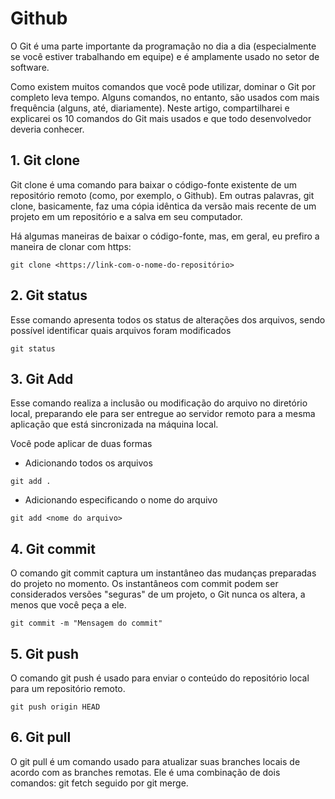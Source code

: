 # Github

O Git é uma parte importante da programação no dia a dia (especialmente se você estiver trabalhando em equipe) e é amplamente usado no setor de software.

Como existem muitos comandos que você pode utilizar, dominar o Git por completo leva tempo. Alguns comandos, no entanto, são usados com mais frequência (alguns, até, diariamente). Neste artigo, compartilharei e explicarei os 10 comandos do Git mais usados e que todo desenvolvedor deveria conhecer.

## 1. Git clone

Git clone é uma comando para baixar o código-fonte existente de um repositório remoto (como, por exemplo, o Github). Em outras palavras, git clone, basicamente, faz uma cópia idêntica da versão mais recente de um projeto em um repositório e a salva em seu computador.

Há algumas maneiras de baixar o código-fonte, mas, em geral, eu prefiro a maneira de clonar com https:

```
git clone <https://link-com-o-nome-do-repositório>
```

## 2. Git status

Esse comando apresenta todos os status de alterações dos arquivos, sendo possível identificar quais arquivos foram modificados

```
git status
```

## 3. Git Add

Esse comando realiza a inclusão ou modificação do arquivo no diretório local, preparando ele para ser entregue ao servidor remoto para a mesma aplicação que está sincronizada na máquina local.

Você pode aplicar de duas formas

- Adicionando todos os arquivos

```
git add .
```

- Adicionando especificando o nome do arquivo

```
git add <nome do arquivo>
```

## 4. Git commit 
O comando git commit captura um instantâneo das mudanças preparadas do projeto no momento. Os instantâneos com commit podem ser considerados versões "seguras" de um projeto, o Git nunca os altera, a menos que você peça a ele.

```
git commit -m "Mensagem do commit"
```

## 5. Git push 
O comando git push é usado para enviar o conteúdo do repositório local para um repositório remoto. 

```
git push origin HEAD
```

## 6. Git pull

O git pull é um comando usado para atualizar suas branches locais de acordo com as branches remotas. Ele é uma combinação de dois comandos: git fetch seguido por git merge.

```

```


